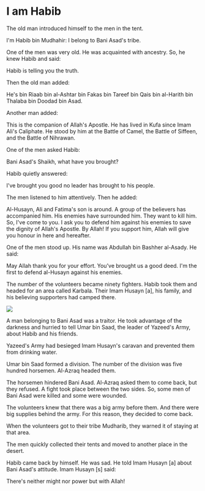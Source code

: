I am Habib
==========

The old man introduced himself to the men in the tent.

I'm Habib bin Mudhahir: I belong to Bani Asad's tribe.

One of the men was very old. He was acquainted with ancestry. So, he
knew Habib and said:

Habib is telling you the truth.

Then the old man added:

He's bin Riaab bin al-Ashtar bin Fakas bin Tareef bin Qais bin al-Harith
bin Thalaba bin Doodad bin Asad.

Another man added:

This is the companion of Allah's Apostle. He has lived in Kufa since
Imam Ali's Caliphate. He stood by him at the Battle of Camel, the Battle
of Siffeen, and the Battle of Nihrawan.

One of the men asked Habib:

Bani Asad's Shaikh, what have you brought?

Habib quietly answered:

I've brought you good no leader has brought to his people.

The men listened to him attentively. Then he added:

Al-Husayn, Ali and Fatima's son is around. A group of the believers has
accompanied him. His enemies have surrounded him. They want to kill him.
So, I've come to you. I ask you to defend him against his enemies to
save the dignity of Allah's Apostle. By Allah! If you support him, Allah
will give you honour in here and hereafter.

One of the men stood up. His name was Abdullah bin Bashher al-Asady. He
said:

May Allah thank you for your effort. You've brought us a good deed. I'm
the first to defend al-Husayn against his enemies.

The number of the volunteers became ninety fighters. Habib took them and
headed for an area called Karbala. Their Imam Husayn [a], his family,
and his believing supporters had camped there.

![](http://beta.al-islam.org/sites/default/files/bk10%20p4.jpg)

A man belonging to Bani Asad was a traitor. He took advantage of the
darkness and hurried to tell Umar bin Saad, the leader of Yazeed's Army,
about Habib and his friends.

Yazeed's Army had besieged Imam Husayn's caravan and prevented them from
drinking water.

Umar bin Saad formed a division. The number of the division was five
hundred horsemen. Al-Azraq headed them.

The horsemen hindered Bani Asad. Al-Azraq asked them to come back, but
they refused. A fight took place between the two sides. So, some men of
Bani Asad were killed and some were wounded.

The volunteers knew that there was a big army before them. And there
were big supplies behind the army. For this reason, they decided to come
back.

When the volunteers got to their tribe Mudharib, they warned it of
staying at that area.

The men quickly collected their tents and moved to another place in the
desert.

Habib came back by himself. He was sad. He told Imam Husayn [a] about
Bani Asad's attitude. Imam Husayn [s] said:

There's neither might nor power but with Allah!


